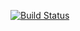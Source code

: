 [![Build Status](https://travis-ci.org/hmrocket/Pok.svg?branch=master)](https://travis-ci.org/hmrocket/Pok)